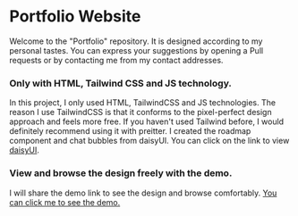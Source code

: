 <h1>Portfolio Website</h1>

<p>Welcome to the "Portfolio" repository. It is designed according to my personal tastes. You can express your suggestions by opening a Pull requests or by contacting me from my contact addresses.</p>
<h3>Only with HTML, Tailwind CSS and JS technology.</h3>
<p>In this project, I only used HTML, TailwindCSS and JS technologies. The reason I use TailwindCSS is that it conforms to the pixel-perfect design approach and feels more free. If you haven't used Tailwind before, I would definitely recommend using it with preitter.
I created the roadmap component and chat bubbles from daisyUI. You can click on the link to view <a href="https://daisyui.com/" target="_blank">daisyUI</a>.</p>

<h3>View and browse the design freely with the demo.</h3>
<p>I will share the demo link to see the design and browse comfortably. <a href="https://cemtatli.dev" target="_blank">You can click me to see the demo.</a></p>
